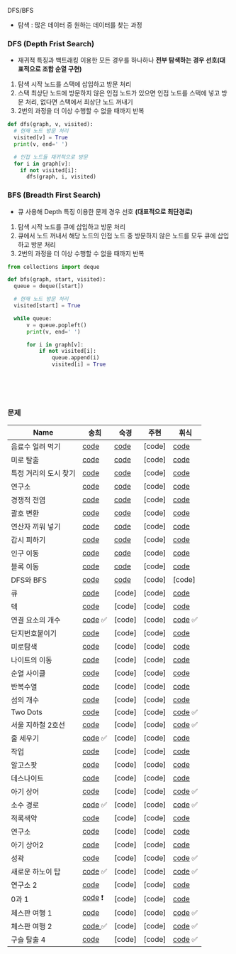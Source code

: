 DFS/BFS

- 탐색 : 많은 데이터 중 원하는 데이터를 찾는 과정
  <br>

### DFS (Depth Frist Search)

- 재귀적 특징과 백트래킹 이용한 모든 경우를 하나하나 **전부 탐색하는 경우 선호(대표적으로 조합 순열 구현)**
  <br>

1. 탐색 시작 노드를 스택에 삽입하고 방문 처리
2. 스택 최상단 노드에 방문하지 않은 인접 노드가 있으면 인접 노드를 스택에 넣고 방문 처리, 없다면 스택에서 최상단 노드 꺼내기
3. 2번의 과정을 더 이상 수행할 수 없을 때까지 반복

```python
def dfs(graph, v, visited):
  # 현재 노드 방문 처리
  visited[v] = True
  print(v, end=' ')

  # 인접 노드들 재귀적으로 방문
  for i in graph[v]:
    if not visited[i]:
      dfs(graph, i, visited)
```

### BFS (Breadth First Search)

- 큐 사용해 Depth 특징 이용한 문제 경우 선호 **(대표적으로 최단경로)**
  <br>

1. 탐색 시작 노드를 큐에 삽입하고 방문 처리
2. 큐에서 노드 꺼내서 해당 노드의 인접 노드 중 방문하지 않은 노드를 모두 큐에 삽입하고 방문 처리
3. 2번의 과정을 더 이상 수행할 수 없을 때까지 반복

```python
from collections import deque

def bfs(graph, start, visited):
  queue = deque([start])

  # 현재 노드 방문 처리
  visited[start] = True

  while queue:
      v = queue.popleft()
      print(v, end=' ')

      for i in graph[v]:
          if not visited[i]:
              queue.append(i)
              visited[i] = True

```

<br><br><br>

### 문제

| Name                  | 송희                                                         | 숙경                                                         | 주현   | 휘식   |
| --------------------- | ------------------------------------------------------------ | ------------------------------------------------------------ | ------ | ------ |
| 음료수 얼려 먹기      | [code](https://github.com/songhee-lee/2023-python-coding-test/blob/main/3.%20BFS:DFS/songhee/1%20-%20%EC%9D%8C%EB%A3%8C%EC%88%98%20%EC%96%BC%EB%A0%A4%20%EB%A8%B9%EA%B8%B0.py) | [code](https://github.com/songhee-lee/2023-python-coding-test/blob/main/3.%20BFS%3ADFS/sukkyeong/1.%EC%9D%8C%EB%A3%8C%EC%88%98%EC%96%BC%EB%A0%A4%EB%A8%B9%EA%B8%B0.py) | [code] | [code](https://github.com/songhee-lee/2023-python-coding-test/blob/6c21c1784b503dcf17a7d1eb443bc00ccf7231bf/3.%20BFS:DFS/hwisik/1%20-%20%EC%9D%8C%EB%A3%8C%EC%88%98%20%EC%96%BC%EB%A0%A4%20%EB%A8%B9%EA%B8%B0.py) |
| 미로 탈출             | [code](https://github.com/songhee-lee/2023-python-coding-test/blob/main/3.%20BFS:DFS/songhee/2%20-%20%EB%AF%B8%EB%A1%9C%20%ED%83%88%EC%B6%9C.py) | [code](https://github.com/songhee-lee/2023-python-coding-test/blob/main/3.%20BFS%3ADFS/sukkyeong/2.%EB%AF%B8%EB%A1%9C%ED%83%88%EC%B6%9C.py) | [code] | [code](https://github.com/songhee-lee/2023-python-coding-test/blob/6c21c1784b503dcf17a7d1eb443bc00ccf7231bf/3.%20BFS:DFS/hwisik/2%20-%20%EB%AF%B8%EB%A1%9C%20%ED%83%88%EC%B6%9C.py) |
| 특정 거리의 도시 찾기 | [code](https://github.com/songhee-lee/2023-python-coding-test/blob/main/3.%20BFS:DFS/songhee/3%20-%20%ED%8A%B9%EC%A0%95%20%EA%B1%B0%EB%A6%AC%EC%9D%98%20%EB%8F%84%EC%8B%9C%20%EC%B0%BE%EA%B8%B0.py) | [code](https://github.com/songhee-lee/2023-python-coding-test/blob/main/3.%20BFS%3ADFS/sukkyeong/3.%ED%8A%B9%EC%A0%95%EA%B1%B0%EB%A6%AC%EC%9D%98%EB%8F%84%EC%8B%9C%EC%B0%BE%EA%B8%B0.py) | [code] | [code](https://github.com/songhee-lee/2023-python-coding-test/blob/6c21c1784b503dcf17a7d1eb443bc00ccf7231bf/3.%20BFS:DFS/hwisik/3%20-%20%ED%8A%B9%EC%A0%95%20%EA%B1%B0%EB%A6%AC%EC%9D%98%20%EB%8F%84%EC%8B%9C%20%EC%B0%BE%EA%B8%B0.py) |
| 연구소                | [code](https://github.com/songhee-lee/2023-python-coding-test/blob/main/3.%20BFS:DFS/songhee/4%20-%20%EC%97%B0%EA%B5%AC%EC%86%8C.py) | [code](https://github.com/songhee-lee/2023-python-coding-test/blob/main/3.%20BFS%3ADFS/sukkyeong/4.%EC%97%B0%EA%B5%AC%EC%86%8C.py) | [code] | [code](https://github.com/songhee-lee/2023-python-coding-test/blob/6c21c1784b503dcf17a7d1eb443bc00ccf7231bf/3.%20BFS:DFS/hwisik/4%20-%20%EC%97%B0%EA%B5%AC%EC%86%8C.py) |
| 경쟁적 전염           | [code](https://github.com/songhee-lee/2023-python-coding-test/blob/main/3.%20BFS:DFS/songhee/5%20-%20%EA%B2%BD%EC%9F%81%EC%A0%81%20%EC%A0%84%EC%97%BC.py) | [code](https://github.com/songhee-lee/2023-python-coding-test/blob/main/3.%20BFS%3ADFS/sukkyeong/5.%EA%B2%BD%EC%9F%81%EC%A0%81%EC%A0%84%EC%97%BC.py) | [code] | [code](https://github.com/songhee-lee/2023-python-coding-test/blob/6c21c1784b503dcf17a7d1eb443bc00ccf7231bf/3.%20BFS:DFS/hwisik/5%20-%20%EA%B2%BD%EC%9F%81%EC%A0%81%20%EC%A0%84%EC%97%BC.py) |
| 괄호 변환             | [code](https://github.com/songhee-lee/2023-python-coding-test/blob/main/3.%20BFS:DFS/songhee/6%20-%20%EA%B4%84%ED%98%B8%20%EB%B3%80%ED%99%98.py) | [code](https://github.com/songhee-lee/2023-python-coding-test/blob/main/3.%20BFS%3ADFS/sukkyeong/6.%EA%B4%84%ED%98%B8%EB%B3%80%ED%99%98.py) | [code] | [code](https://github.com/songhee-lee/2023-python-coding-test/blob/6c21c1784b503dcf17a7d1eb443bc00ccf7231bf/3.%20BFS:DFS/hwisik/6%20-%20%EA%B4%84%ED%98%B8%20%EB%B3%80%ED%99%98.py) |
| 연산자 끼워 넣기      | [code](https://github.com/songhee-lee/2023-python-coding-test/blob/main/3.%20BFS:DFS/songhee/7%20-%20%EC%97%B0%EC%82%B0%EC%9E%90%20%EB%81%BC%EC%9B%8C%20%EB%84%A3%EA%B8%B0.py) | [code](https://github.com/songhee-lee/2023-python-coding-test/blob/main/3.%20BFS%3ADFS/sukkyeong/7.%EC%97%B0%EC%82%B0%EC%9E%90%EB%81%BC%EC%9B%8C%EB%84%A3%EA%B8%B0.py) | [code] | [code](https://github.com/songhee-lee/2023-python-coding-test/blob/6c21c1784b503dcf17a7d1eb443bc00ccf7231bf/3.%20BFS:DFS/hwisik/7%20-%20%EC%97%B0%EC%82%B0%EC%9E%90%20%EB%81%BC%EC%9B%8C%20%EB%84%A3%EA%B8%B0.py) |
| 감시 피하기           | [code](https://github.com/songhee-lee/2023-python-coding-test/blob/main/3.%20BFS:DFS/songhee/8%20-%20%EA%B0%90%EC%8B%9C%20%ED%94%BC%ED%95%98%EA%B8%B0.py) | [code](https://github.com/songhee-lee/2023-python-coding-test/blob/main/3.%20BFS%3ADFS/sukkyeong/8.%EA%B0%90%EC%8B%9C%ED%94%BC%ED%95%98%EA%B8%B0.py) | [code] | [code](https://github.com/songhee-lee/2023-python-coding-test/blob/6c21c1784b503dcf17a7d1eb443bc00ccf7231bf/3.%20BFS:DFS/hwisik/8%20-%20%EA%B0%90%EC%8B%9C%20%ED%94%BC%ED%95%98%EA%B8%B0.py) |
| 인구 이동             | [code](https://github.com/songhee-lee/2023-python-coding-test/blob/main/3.%20BFS:DFS/songhee/9%20-%20%EC%9D%B8%EA%B5%AC%20%EC%9D%B4%EB%8F%99.py) | [code](https://github.com/songhee-lee/2023-python-coding-test/blob/main/3.%20BFS%3ADFS/sukkyeong/9.%EC%9D%B8%EA%B5%AC%EC%9D%B4%EB%8F%99.py) | [code] | [code](https://github.com/songhee-lee/2023-python-coding-test/blob/6c21c1784b503dcf17a7d1eb443bc00ccf7231bf/3.%20BFS:DFS/hwisik/9%20-%20%EC%9D%B8%EA%B5%AC%20%EC%9D%B4%EB%8F%99.py) |
| 블록 이동             | [code](https://github.com/songhee-lee/2023-python-coding-test/blob/main/3.%20BFS:DFS/songhee/10%20-%20%EB%B8%94%EB%A1%9D%20%EC%9D%B4%EB%8F%99.py) | [code](https://github.com/songhee-lee/2023-python-coding-test/blob/main/3.%20BFS%3ADFS/sukkyeong/10.%EB%B8%94%EB%A1%9D%EC%9D%B4%EB%8F%99%ED%95%98%EA%B8%B0.py) | [code] | [code](https://github.com/songhee-lee/2023-python-coding-test/blob/6c21c1784b503dcf17a7d1eb443bc00ccf7231bf/3.%20BFS:DFS/hwisik/10%20-%20%EB%B8%94%EB%A1%9D%20%EC%9D%B4%EB%8F%99%ED%95%98%EA%B8%B0.py) |
| DFS와 BFS             | [code](https://github.com/songhee-lee/2023-python-coding-test/blob/main/3.%20BFS:DFS/songhee/DFS%EC%99%80%20BFS%201260.py) | [code](https://www.acmicpc.net/submit/1260/55152503)         | [code] | [code] |
| 큐                    | [code](https://github.com/songhee-lee/2023-python-coding-test/blob/main/3.%20BFS:DFS/songhee/%ED%81%90%EC%99%80%20%EA%B7%B8%EB%9E%98%ED%94%84/01.%20%ED%81%90%2010845.py) | [code]                                                       | [code] | [code](https://github.com/songhee-lee/2023-python-coding-test/blob/6c21c1784b503dcf17a7d1eb443bc00ccf7231bf/3.%20BFS:DFS/hwisik_2/01%20%ED%81%90.py) |
| 덱                    | [code](https://github.com/songhee-lee/2023-python-coding-test/blob/main/3.%20BFS:DFS/songhee/%ED%81%90%EC%99%80%20%EA%B7%B8%EB%9E%98%ED%94%84/02.%20%EB%8D%B1%2010866.py) | [code]                                                       | [code] | [code](https://github.com/songhee-lee/2023-python-coding-test/blob/6c21c1784b503dcf17a7d1eb443bc00ccf7231bf/3.%20BFS:DFS/hwisik_2/02%20%EB%8D%B1.py) |
| 연결 요소의 개수      | [code](https://github.com/songhee-lee/2023-python-coding-test/blob/main/3.%20BFS:DFS/songhee/%ED%81%90%EC%99%80%20%EA%B7%B8%EB%9E%98%ED%94%84/03.%20%EC%97%B0%EA%B2%B0%20%EC%9A%94%EC%86%8C%EC%9D%98%20%EA%B0%9C%EC%88%98%2011724.py) ✅ | [code]                                                       | [code] | [code](https://github.com/songhee-lee/2023-python-coding-test/blob/6c21c1784b503dcf17a7d1eb443bc00ccf7231bf/3.%20BFS:DFS/hwisik_2/03%20%EC%97%B0%EA%B2%B0%20%EC%9A%94%EC%86%8C%EC%9D%98%20%EA%B0%9C%EC%88%98.py) ✅ |
| 단지번호붙이기        | [code](https://github.com/songhee-lee/2023-python-coding-test/blob/main/3.%20BFS:DFS/songhee/%ED%81%90%EC%99%80%20%EA%B7%B8%EB%9E%98%ED%94%84/04.%20%EB%8B%A8%EC%A7%80%EB%B2%88%ED%98%B8%EB%B6%99%EC%9D%B4%EA%B8%B0%202667.py) | [code]                                                       | [code] | [code](https://github.com/songhee-lee/2023-python-coding-test/blob/6c21c1784b503dcf17a7d1eb443bc00ccf7231bf/3.%20BFS:DFS/hwisik_2/04%20%EB%8B%A8%EC%A7%80%EB%B2%88%ED%98%B8%EB%B6%99%EC%9D%B4%EA%B8%B0.py) |
| 미로탐색              | [code](https://github.com/songhee-lee/2023-python-coding-test/blob/main/3.%20BFS:DFS/songhee/%ED%81%90%EC%99%80%20%EA%B7%B8%EB%9E%98%ED%94%84/05.%20%EB%AF%B8%EB%A1%9C%20%ED%83%90%EC%83%89%202178.py) | [code]                                                       | [code] | [code](https://github.com/songhee-lee/2023-python-coding-test/blob/6c21c1784b503dcf17a7d1eb443bc00ccf7231bf/3.%20BFS:DFS/hwisik_2/05%20%EB%AF%B8%EB%A1%9C%20%ED%83%90%EC%83%89.py) |
| 나이트의 이동         | [code](https://github.com/songhee-lee/2023-python-coding-test/blob/main/3.%20BFS:DFS/songhee/%ED%81%90%EC%99%80%20%EA%B7%B8%EB%9E%98%ED%94%84/06.%20%EB%82%98%EC%9D%B4%ED%8A%B8%EC%9D%98%20%EC%9D%B4%EB%8F%99%207562.py) | [code]                                                       | [code] | [code](https://github.com/songhee-lee/2023-python-coding-test/blob/6c21c1784b503dcf17a7d1eb443bc00ccf7231bf/3.%20BFS:DFS/hwisik_2/06%20%EB%82%98%EC%9D%B4%ED%8A%B8%EC%9D%98%20%EC%9D%B4%EB%8F%99.py) |
| 순열 사이클           | [code](https://github.com/songhee-lee/2023-python-coding-test/blob/main/3.%20BFS:DFS/songhee/%ED%81%90%EC%99%80%20%EA%B7%B8%EB%9E%98%ED%94%84/07.%20%EC%88%9C%EC%97%B4%20%EC%82%AC%EC%9D%B4%ED%81%B4%2010451.py) | [code]                                                       | [code] | [code](https://github.com/songhee-lee/2023-python-coding-test/blob/6c21c1784b503dcf17a7d1eb443bc00ccf7231bf/3.%20BFS:DFS/hwisik_2/07%20%EC%88%9C%EC%97%B4%20%EC%82%AC%EC%9D%B4%ED%81%B4.py) |
| 반복수열              | [code](https://github.com/songhee-lee/2023-python-coding-test/blob/main/3.%20BFS:DFS/songhee/%ED%81%90%EC%99%80%20%EA%B7%B8%EB%9E%98%ED%94%84/08.%20%EB%B0%98%EB%B3%B5%EC%88%98%EC%97%B4%202331.py) | [code]                                                       | [code] | [code](https://github.com/songhee-lee/2023-python-coding-test/blob/6c21c1784b503dcf17a7d1eb443bc00ccf7231bf/3.%20BFS:DFS/hwisik_2/08%20%EB%B0%98%EB%B3%B5%EC%88%98%EC%97%B4.py) |
| 섬의 개수             | [code](https://github.com/songhee-lee/2023-python-coding-test/blob/main/3.%20BFS:DFS/songhee/%ED%81%90%EC%99%80%20%EA%B7%B8%EB%9E%98%ED%94%84/09.%20%EC%84%AC%EC%9D%98%20%EA%B0%9C%EC%88%98%204963.py) | [code]                                                       | [code] | [code](https://github.com/songhee-lee/2023-python-coding-test/blob/6c21c1784b503dcf17a7d1eb443bc00ccf7231bf/3.%20BFS:DFS/hwisik_2/09%20%EC%84%AC%EC%9D%98%20%EA%B0%9C%EC%88%98.py) |
| Two Dots              | [code](https://github.com/songhee-lee/2023-python-coding-test/blob/main/3.%20BFS:DFS/songhee/%ED%81%90%EC%99%80%20%EA%B7%B8%EB%9E%98%ED%94%84/10.%20Two%20Dots%2016929.py) | [code]                                                       | [code] | [code](https://github.com/songhee-lee/2023-python-coding-test/blob/6c21c1784b503dcf17a7d1eb443bc00ccf7231bf/3.%20BFS:DFS/hwisik_2/10%20Two%20Dots.py) ✅ |
| 서울 지하철 2호선     | [code](https://github.com/songhee-lee/2023-python-coding-test/blob/main/3.%20BFS:DFS/songhee/%ED%81%90%EC%99%80%20%EA%B7%B8%EB%9E%98%ED%94%84/11.%20%EC%84%9C%EC%9A%B8%20%EC%A7%80%ED%95%98%EC%B2%A0%202%ED%98%B8%EC%84%A0%2016947.py) | [code]                                                       | [code] | [code](https://github.com/songhee-lee/2023-python-coding-test/blob/6c21c1784b503dcf17a7d1eb443bc00ccf7231bf/3.%20BFS:DFS/hwisik_2/11%20%EC%84%9C%EC%9A%B8%20%EC%A7%80%ED%95%98%EC%B2%A0%202%ED%98%B8%EC%84%A0.py) ✅ |
| 줄 세우기             | [code](https://github.com/songhee-lee/2023-python-coding-test/blob/main/3.%20BFS:DFS/songhee/%ED%81%90%EC%99%80%20%EA%B7%B8%EB%9E%98%ED%94%84/12.%20%EC%A4%84%20%EC%84%B8%EC%9A%B0%EA%B8%B0%202252.py) ✅ | [code]                                                       | [code] | [code](https://github.com/songhee-lee/2023-python-coding-test/blob/6c21c1784b503dcf17a7d1eb443bc00ccf7231bf/3.%20BFS:DFS/hwisik_2/12%20%EC%A4%84%20%EC%84%B8%EC%9A%B0%EA%B8%B0.py) |
| 작업                  | [code](https://github.com/songhee-lee/2023-python-coding-test/blob/main/3.%20BFS:DFS/songhee/%ED%81%90%EC%99%80%20%EA%B7%B8%EB%9E%98%ED%94%84/13.%20%EC%9E%91%EC%97%85%202056.py) | [code]                                                       | [code] | [code](https://github.com/songhee-lee/2023-python-coding-test/blob/6c21c1784b503dcf17a7d1eb443bc00ccf7231bf/3.%20BFS:DFS/hwisik_2/13%20%EC%9E%91%EC%97%85.py) |
| 알고스팟              | [code](https://github.com/songhee-lee/2023-python-coding-test/blob/main/3.%20BFS:DFS/songhee/BFS/01.%20%EC%95%8C%EA%B3%A0%EC%8A%A4%ED%8C%9F%201261.py) | [code]                                                       | [code] | [code](https://github.com/songhee-lee/2023-python-coding-test/blob/6c21c1784b503dcf17a7d1eb443bc00ccf7231bf/3.%20BFS:DFS/hwisik_2/14%20%EC%95%8C%EA%B3%A0%EC%8A%A4%ED%8C%9F.py) |
| 데스나이트            | [code](https://github.com/songhee-lee/2023-python-coding-test/blob/main/3.%20BFS:DFS/songhee/BFS/02.%20%EB%8D%B0%EC%8A%A4%20%EB%82%98%EC%9D%B4%ED%8A%B8%2016948.py) | [code]                                                       | [code] | [code](https://github.com/songhee-lee/2023-python-coding-test/blob/6c21c1784b503dcf17a7d1eb443bc00ccf7231bf/3.%20BFS:DFS/hwisik_2/15%20%EB%8D%B0%EC%8A%A4%20%EB%82%98%EC%9D%B4%ED%8A%B8.py) |
| 아기 상어             | [code](https://github.com/songhee-lee/2023-python-coding-test/blob/main/3.%20BFS:DFS/songhee/BFS/03.%20%EC%95%84%EA%B8%B0%20%EC%83%81%EC%96%B4%2016236.py) | [code]                                                       | [code] | [code](https://github.com/songhee-lee/2023-python-coding-test/blob/6c21c1784b503dcf17a7d1eb443bc00ccf7231bf/3.%20BFS:DFS/hwisik_2/16%20%EC%95%84%EA%B8%B0%20%EC%83%81%EC%96%B4.py) ✅ |
| 소수 경로             | [code](https://github.com/songhee-lee/2023-python-coding-test/blob/main/3.%20BFS:DFS/songhee/BFS/04.%20%EC%86%8C%EC%88%98%20%EA%B2%BD%EB%A1%9C%201963.py) ✅ | [code]                                                       | [code] | [code](https://github.com/songhee-lee/2023-python-coding-test/blob/6c21c1784b503dcf17a7d1eb443bc00ccf7231bf/3.%20BFS:DFS/hwisik_2/17%20%EC%86%8C%EC%88%98%20%EA%B2%BD%EB%A1%9C.py) ✅ |
| 적록색약              | [code](https://github.com/songhee-lee/2023-python-coding-test/blob/main/3.%20BFS:DFS/songhee/BFS/05.%20%EC%A0%81%EB%A1%9D%EC%83%89%EC%95%BD%2010026.py) | [code]                                                       | [code] | [code](https://github.com/songhee-lee/2023-python-coding-test/blob/6c21c1784b503dcf17a7d1eb443bc00ccf7231bf/3.%20BFS:DFS/hwisik_2/18%20%EC%A0%81%EB%A1%9D%EC%83%89%EC%95%BD.py) |
| 연구소                | [code](https://github.com/songhee-lee/2023-python-coding-test/blob/main/3.%20BFS:DFS/songhee/BFS/06.%20%EC%97%B0%EA%B5%AC%EC%86%8C%2014502.py) | [code]                                                       | [code] | [code](https://github.com/songhee-lee/2023-python-coding-test/blob/6c21c1784b503dcf17a7d1eb443bc00ccf7231bf/3.%20BFS:DFS/hwisik_2/19%20%EC%97%B0%EA%B5%AC%EC%86%8C.py) |
| 아기 상어2            | [code](https://github.com/songhee-lee/2023-python-coding-test/blob/main/3.%20BFS:DFS/songhee/BFS/07.%20%EC%95%84%EA%B8%B0%20%EC%83%81%EC%96%B42%2017086.py) | [code]                                                       | [code] | [code](https://github.com/songhee-lee/2023-python-coding-test/blob/6c21c1784b503dcf17a7d1eb443bc00ccf7231bf/3.%20BFS:DFS/hwisik_2/20%20%EC%95%84%EA%B8%B0%20%EC%83%81%EC%96%B4%202.py) |
| 성곽                  | [code](https://github.com/songhee-lee/2023-python-coding-test/blob/main/3.%20BFS:DFS/songhee/BFS/08.%20%EC%84%B1%EA%B3%BD%202234.py) | [code]                                                       | [code] | [code](https://github.com/songhee-lee/2023-python-coding-test/blob/6c21c1784b503dcf17a7d1eb443bc00ccf7231bf/3.%20BFS:DFS/hwisik_2/21%20%EC%84%B1%EA%B3%BD.py) ✅|
| 새로운 하노이 탑      | [code](https://github.com/songhee-lee/2023-python-coding-test/blob/main/3.%20BFS:DFS/songhee/BFS/09.%20%EC%83%88%EB%A1%9C%EC%9A%B4%20%ED%95%98%EB%85%B8%EC%9D%B4%20%ED%83%91%2012906.py) ✅ | [code]                                                       | [code] | [code](https://github.com/songhee-lee/2023-python-coding-test/blob/6c21c1784b503dcf17a7d1eb443bc00ccf7231bf/3.%20BFS:DFS/hwisik_2/22%20%EC%83%88%EB%A1%9C%EC%9A%B4%20%ED%95%98%EB%85%B8%EC%9D%B4%20%ED%83%91.py) ✅ |
| 연구소 2              | [code](https://github.com/songhee-lee/2023-python-coding-test/blob/main/3.%20BFS:DFS/songhee/BFS/10.%20%EC%97%B0%EA%B5%AC%EC%86%8C2%2017141.py) | [code]                                                       | [code] | [code](https://github.com/songhee-lee/2023-python-coding-test/blob/6c21c1784b503dcf17a7d1eb443bc00ccf7231bf/3.%20BFS:DFS/hwisik_2/23%20%EC%97%B0%EA%B5%AC%EC%86%8C%202.py) |
| 0과 1                 | [code](https://github.com/songhee-lee/2023-python-coding-test/blob/main/3.%20BFS:DFS/songhee/BFS/11.%200%EA%B3%BC1%208111.py) ❗ | [code]                                                       | [code] | [code](https://github.com/songhee-lee/2023-python-coding-test/blob/6c21c1784b503dcf17a7d1eb443bc00ccf7231bf/3.%20BFS:DFS/hwisik_2/24%200%EA%B3%BC%201.py) |
| 체스판 여행 1         | [code](https://github.com/songhee-lee/2023-python-coding-test/blob/main/3.%20BFS:DFS/songhee/BFS/12.%20%EC%B2%B4%EC%8A%A4%ED%8C%90%20%EC%97%AC%ED%96%891%2016959.py) | [code]                                                       | [code] | [code](https://github.com/songhee-lee/2023-python-coding-test/blob/6c21c1784b503dcf17a7d1eb443bc00ccf7231bf/3.%20BFS:DFS/hwisik_2/25%20%EC%B2%B4%EC%8A%A4%ED%8C%90%20%EC%97%AC%ED%96%89%201.py) ✅ |
| 체스판 여행 2         | [code ](https://github.com/songhee-lee/2023-python-coding-test/blob/main/3.%20BFS:DFS/songhee/BFS/13.%20%EC%B2%B4%EC%8A%A4%ED%8C%90%20%EC%97%AC%ED%96%892%2016952.py)✅ | [code]                                                       | [code] | [code](https://github.com/songhee-lee/2023-python-coding-test/blob/6c21c1784b503dcf17a7d1eb443bc00ccf7231bf/3.%20BFS:DFS/hwisik_2/26%20%EC%B2%B4%EC%8A%A4%ED%8C%90%20%EC%97%AC%ED%96%89%202.py) ✅ |
| 구슬 탈출 4           | [code](https://github.com/songhee-lee/2023-python-coding-test/blob/main/3.%20BFS:DFS/songhee/BFS/14.%20%EA%B5%AC%EC%8A%AC%20%ED%83%88%EC%B6%9C4%2015653.py) | [code]                                                       | [code] | [code](https://github.com/songhee-lee/2023-python-coding-test/blob/6c21c1784b503dcf17a7d1eb443bc00ccf7231bf/3.%20BFS:DFS/hwisik_2/27%20%EA%B5%AC%EC%8A%AC%20%ED%83%88%EC%B6%9C%204.py) ✅ |



